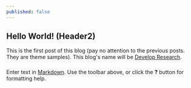 ```yaml
---
published: false
---
```


## Hello World! (Header2)

This is the first post of this blog (pay no attention to the previous posts. They are theme samples). This blog's name will be [Develop Research](developresearch.github.io).

###

Enter text in [Markdown](http://daringfireball.net/projects/markdown/). Use the toolbar above, or click the **?** button for formatting help.
